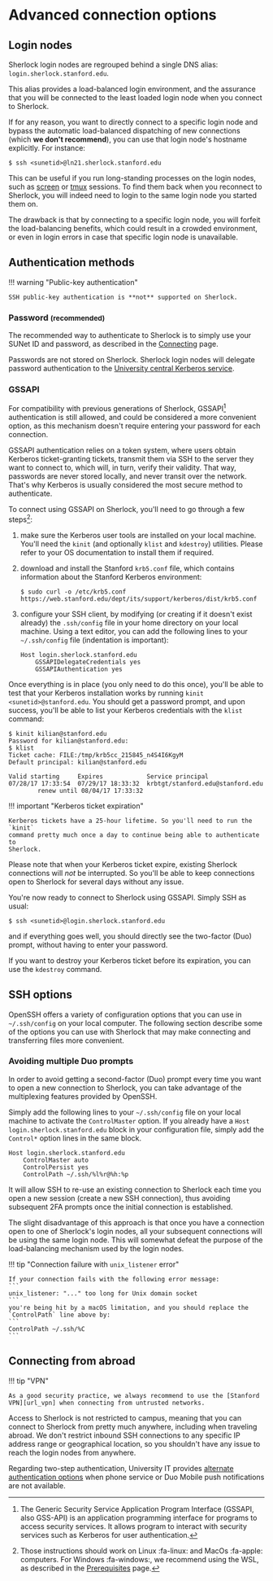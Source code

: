 # Advanced connection options

## Login nodes

Sherlock login nodes are regrouped behind a single DNS alias:
`login.sherlock.stanford.edu`.

This alias provides a load-balanced login environment, and the assurance that
you will be connected to the least loaded login node when you connect to
Sherlock.

If for any reason, you want to directly connect to a specific login node
and bypass the automatic load-balanced dispatching of new connections
(which **we don't recommend**), you can use that login node's hostname
explicitly. For instance:

```
$ ssh <sunetid>@ln21.sherlock.stanford.edu
```

This can be useful if you run long-standing processes on the login nodes, such
as [screen][url_screen] or [tmux][url_tmux] sessions. To find them back when you
reconnect to Sherlock, you will indeed need to login to the same login node you
started them on.

The drawback is that by connecting to a specific login node, you will forfeit
the load-balancing benefits, which could result in a crowded environment, or
even in login errors in case that specific login node is unavailable.



## Authentication methods

!!! warning "Public-key authentication"

    SSH public-key authentication is **not** supported on Sherlock.

### Password <small>(recommended)</small>

The recommended way to authenticate to Sherlock is to simply use your SUNet ID
and password, as described in the [Connecting][url_connecting] page.

Passwords are not stored on Sherlock. Sherlock login nodes will delegate
password authentication to the [University central Kerberos
service][url_kerberos].

### GSSAPI

For compatibility with previous generations of Sherlock, GSSAPI[^gssapi]
authentication is still allowed, and could be considered a more convenient
option, as this mechanism doesn't require entering your password for each
connection.

GSSAPI authentication relies on a token system, where users obtain Kerberos
ticket-granting tickets, transmit them via SSH to the server they want to
connect to, which will, in turn, verify their validity. That way, passwords are
never stored locally, and never transit over the network. That's why Kerberos
is usually considered the most secure method to authenticate.

To connect using GSSAPI on Sherlock, you'll need to go through a few
steps[^os_support]:

1. make sure the Kerberos user tools are installed on your local machine.
   You'll need the `kinit` (and optionally `klist` and `kdestroy`) utilities.
   Please refer to your OS documentation to install them if required.

2. download and install the Stanford `krb5.conf` file, which contains
   information about the Stanford Kerberos environment:

    ```
    $ sudo curl -o /etc/krb5.conf https://web.stanford.edu/dept/its/support/kerberos/dist/krb5.conf
    ```

3. configure your SSH client, by modifying (or creating if it doesn't
   exist already) the `.ssh/config` file in your home directory on your local
   machine. Using a text editor, you can add the following lines to your
   `~/.ssh/config` file (indentation is important):

    ```
    Host login.sherlock.stanford.edu
        GSSAPIDelegateCredentials yes
        GSSAPIAuthentication yes
    ```

Once everything is in place (you only need to do this once), you'll be able to
test that your Kerberos installation works by running `kinit
<sunetid>@stanford.edu`. You should get a password prompt, and upon success,
you'll be able to list your Kerberos credentials with the `klist` command:

```
$ kinit kilian@stanford.edu
Password for kilian@stanford.edu:
$ klist
Ticket cache: FILE:/tmp/krb5cc_215845_n4S4I6KgyM
Default principal: kilian@stanford.edu

Valid starting     Expires            Service principal
07/28/17 17:33:54  07/29/17 18:33:32  krbtgt/stanford.edu@stanford.edu
        renew until 08/04/17 17:33:32
```

!!! important "Kerberos ticket expiration"

    Kerberos tickets have a 25-hour lifetime. So you'll need to run the `kinit`
    command pretty much once a day to continue being able to authenticate to
    Sherlock.

Please note that when your Kerberos ticket expire, existing Sherlock
connections will *not* be interrupted. So you'll be able to keep connections
open to Sherlock for several days without any issue.

You're now ready to connect to Sherlock using GSSAPI. Simply SSH as usual:

```
$ ssh <sunetid>@login.sherlock.stanford.edu
```

and if everything goes well, you should directly see the two-factor (Duo)
prompt, without having to enter your password.


If you want to destroy your Kerberos ticket before its expiration, you can use
the `kdestroy` command.


## SSH options

OpenSSH offers a variety of configuration options that you can use in
`~/.ssh/config` on your local computer. The following section describe some of
the options you can use with Sherlock that may make connecting and transferring
files more convenient.

### Avoiding multiple Duo prompts

In order to avoid getting a second-factor (Duo) prompt every time you want to
open a new connection to Sherlock, you can take advantage of the multiplexing
features provided by OpenSSH.

Simply add the following lines to your `~/.ssh/config` file on your local
machine to activate the `ControlMaster` option. If you already have a `Host
login.sherlock.stanford.edu` block in your configuration file, simply add the
`Control*` option lines in the same block.

```
Host login.sherlock.stanford.edu
    ControlMaster auto
    ControlPersist yes
    ControlPath ~/.ssh/%l%r@%h:%p
```



It will allow SSH to re-use an existing connection to Sherlock each time you
open a new session (create a new SSH connection), thus avoiding subsequent 2FA
prompts once the initial connection is established.

The slight disadvantage of this approach is that once you have a connection
open to one of Sherlock's login nodes, all your subsequent connections will be
using the same login node. This will somewhat defeat the purpose of the load-balancing mechanism
used by the login nodes.


!!! tip "Connection failure with `unix_listener` error"

    If your connection fails with the following error message:
    ```
    unix_listener: "..." too long for Unix domain socket
    ```
    you're being hit by a macOS limitation, and you should replace the
    `ControlPath` line above by:
    ```
    ControlPath ~/.ssh/%C
    ```



[comment]: #  ( TODO: Network, Ciphers )



## Connecting from abroad

!!! tip "VPN"

    As a good security practice, we always recommend to use the [Stanford
    VPN][url_vpn] when connecting from untrusted networks.

Access to Sherlock is not restricted to campus, meaning that you can connect to
Sherlock from pretty much anywhere, including when traveling abroad.  We don't
restrict inbound SSH connections to any specific IP address range or
geographical location, so you shouldn't have any issue to reach the login nodes
from anywhere.

Regarding two-step authentication, University IT provides [alternate
authentication options][url_alt2fa] when phone service or Duo Mobile push
notifications are not available.




[comment]: #  (link URLs -----------------------------------------------------)

[url_screen]:       https://www.gnu.org/software/screen
[url_tmux]:         https://github.com/tmux/tmux/wiki
[url_connecting]:   /docs/getting-started/connecting/#authentication
[url_kerberos]:     https://uit.stanford.edu/service/kerberos
[url_prereq]:       /docs/getting-started/prerequisites/#windows
[url_vpn]:          https://uit.stanford.edu/service/vpn
[url_alt2fa]:       https://uit.stanford.edu/service/webauth/twostep

[comment]: #  (footnotes -----------------------------------------------------)

[^gssapi]: The Generic Security Service Application Program Interface (GSSAPI,
  also GSS-API) is an application programming interface for programs to access
  security services. It allows program to interact with security services such
  as Kerberos for user authentication.

[^os_support]: Those instructions should work on Linux :fa-linux: and MacOs
  :fa-apple: computers. For Windows :fa-windows:, we recommend using the WSL,
  as described in the [Prerequisites][url_prereq] page.
